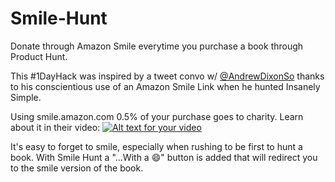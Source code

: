 # Smile-Hunt
Donate through Amazon Smile everytime you purchase a book through Product Hunt.

This #1DayHack was inspired by a tweet convo w/ [@AndrewDixonSo](http://twitter.com/AndrewDixonSo)
thanks to his conscientious use of an Amazon Smile Link when he hunted Insanely Simple.

Using smile.amazon.com 0.5% of your purchase goes to charity. Learn about it in their video:
[![Alt text for your video](https://i.ytimg.com/vi_webp/fnwB7UcsG0A/default.webp)](https://www.youtube.com/watch?v=fnwB7UcsG0A)

It's easy to forget to smile, especially when rushing to be first to hunt a book.
With Smile Hunt a "…With a 😄" button is added that will redirect you to the smile version of the book.
